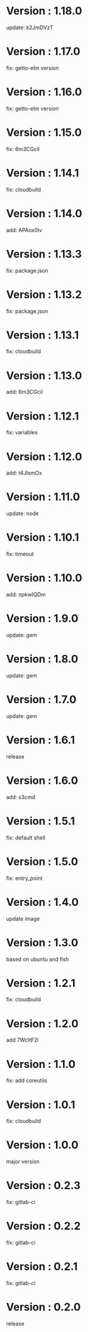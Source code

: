 # Version : 1.18.0

update: k2JmDVzT

# Version : 1.17.0

fix: getto-elm version

# Version : 1.16.0

fix: getto-elm version

# Version : 1.15.0

fix: 6m3CGcil

# Version : 1.14.1

fix: cloudbuild

# Version : 1.14.0

add: APAox0lv

# Version : 1.13.3

fix: package.json

# Version : 1.13.2

fix: package.json

# Version : 1.13.1

fix: cloudbuild

# Version : 1.13.0

add: 6m3CGcil

# Version : 1.12.1

fix: variables

# Version : 1.12.0

add: t4JIsmOx

# Version : 1.11.0

update: node

# Version : 1.10.1

fix: timeout

# Version : 1.10.0

add: npkwIQDm

# Version : 1.9.0

update: gem

# Version : 1.8.0

update: gem

# Version : 1.7.0

update: gem

# Version : 1.6.1

release

# Version : 1.6.0

add: s3cmd

# Version : 1.5.1

fix: default shell

# Version : 1.5.0

fix: entry_point

# Version : 1.4.0

update image

# Version : 1.3.0

based on ubuntu and fish

# Version : 1.2.1

fix: cloudbuild

# Version : 1.2.0

add 7WcItF2l

# Version : 1.1.0

fix: add coreutils

# Version : 1.0.1

fix: cloudbuild

# Version : 1.0.0

major version

# Version : 0.2.3

fix: gitlab-ci

# Version : 0.2.2

fix: gitlab-ci

# Version : 0.2.1

fix: gitlab-ci

# Version : 0.2.0

release

